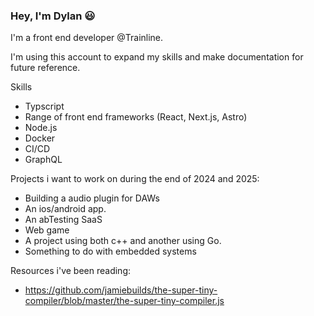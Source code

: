 ### **Hey, I'm Dylan 😃**

I'm a front end developer @Trainline.

I'm using this account to expand my skills and make documentation for future reference.

Skills

- Typscript
- Range of front end frameworks (React, Next.js, Astro)
- Node.js
- Docker
- CI/CD
- GraphQL

Projects i want to work on during the end of 2024 and 2025:

- Building a audio plugin for DAWs
- An ios/android app.
- An abTesting SaaS
- Web game
- A project using both c++ and another using Go.
- Something to do with embedded systems


Resources i've been reading: 

- https://github.com/jamiebuilds/the-super-tiny-compiler/blob/master/the-super-tiny-compiler.js
